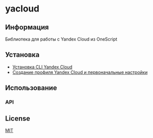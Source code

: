 # yacloud

## Информация
Библиотека для работы с Yandex Cloud из OneScript

## Установка

- [Установка CLI Yandex Cloud](https://cloud.yandex.ru/docs/cli/quickstart#install)
- [Создание профиля Yandex Cloud и первоначальные настройки](https://cloud.yandex.ru/docs/cli/quickstart#initialize)

## Использование

### API

## License
[MIT](https://choosealicense.com/licenses/mit/)